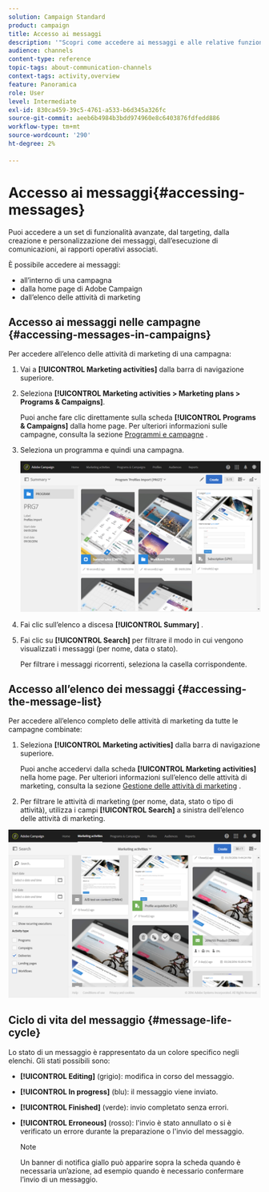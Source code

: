 ```yaml
---
solution: Campaign Standard
product: campaign
title: Accesso ai messaggi
description: '"Scopri come accedere ai messaggi e alle relative funzionalità avanzate: creazione, targeting, personalizzazione, esecuzione e reporting."'
audience: channels
content-type: reference
topic-tags: about-communication-channels
context-tags: activity,overview
feature: Panoramica
role: User
level: Intermediate
exl-id: 830ca459-39c5-4761-a533-b6d345a326fc
source-git-commit: aeeb6b4984b3bdd974960e8c6403876fdfedd886
workflow-type: tm+mt
source-wordcount: '290'
ht-degree: 2%

---
```


# Accesso ai messaggi{#accessing-messages}

Puoi accedere a un set di funzionalità avanzate, dal targeting, dalla creazione e personalizzazione dei messaggi, dall’esecuzione di comunicazioni, ai rapporti operativi associati.

È possibile accedere ai messaggi:

* all’interno di una campagna
* dalla home page di Adobe Campaign
* dall’elenco delle attività di marketing

## Accesso ai messaggi nelle campagne {#accessing-messages-in-campaigns}

Per accedere all’elenco delle attività di marketing di una campagna:

1. Vai a **[!UICONTROL Marketing activities]** dalla barra di navigazione superiore.
1. Seleziona **[!UICONTROL Marketing activities > Marketing plans > Programs & Campaigns]**.

   Puoi anche fare clic direttamente sulla scheda **[!UICONTROL Programs & Campaigns]** dalla home page. Per ulteriori informazioni sulle campagne, consulta la sezione [Programmi e campagne](../../start/using/programs-and-campaigns.md) .

1. Seleziona un programma e quindi una campagna.

   ![](assets/delivery_list_1.png)

1. Fai clic sull’elenco a discesa **[!UICONTROL Summary]** .
1. Fai clic su **[!UICONTROL Search]** per filtrare il modo in cui vengono visualizzati i messaggi (per nome, data o stato).

   Per filtrare i messaggi ricorrenti, seleziona la casella corrispondente.

## Accesso all’elenco dei messaggi {#accessing-the-message-list}

Per accedere all’elenco completo delle attività di marketing da tutte le campagne combinate:

1. Seleziona **[!UICONTROL Marketing activities]** dalla barra di navigazione superiore.

   Puoi anche accedervi dalla scheda **[!UICONTROL Marketing activities]** nella home page. Per ulteriori informazioni sull’elenco delle attività di marketing, consulta la sezione [Gestione delle attività di marketing](../../start/using/marketing-activities.md#creating-a-marketing-activity) .

1. Per filtrare le attività di marketing (per nome, data, stato o tipo di attività), utilizza i campi **[!UICONTROL Search]** a sinistra dell’elenco delle attività di marketing.

![](assets/delivery_list_2.png)

## Ciclo di vita del messaggio {#message-life-cycle}

Lo stato di un messaggio è rappresentato da un colore specifico negli elenchi. Gli stati possibili sono:

* **[!UICONTROL Editing]** (grigio): modifica in corso del messaggio.
* **[!UICONTROL In progress]** (blu): il messaggio viene inviato.
* **[!UICONTROL Finished]** (verde): invio completato senza errori.
* **[!UICONTROL Erroneous]** (rosso): l&#39;invio è stato annullato o si è verificato un errore durante la preparazione o l&#39;invio del messaggio.

   >[!NOTE]
   >
   >Un banner di notifica giallo può apparire sopra la scheda quando è necessaria un’azione, ad esempio quando è necessario confermare l’invio di un messaggio.
